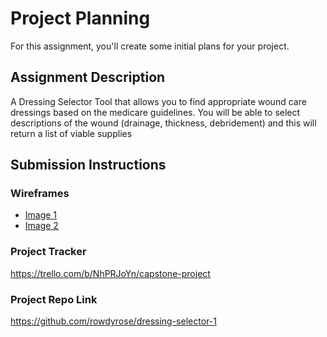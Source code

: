 # Project Planning
For this assignment, you'll create some initial plans for your project.

## Assignment Description
A Dressing Selector Tool that allows you to find appropriate wound care dressings based on the medicare guidelines. You will be able to select descriptions of the wound (drainage, thickness, debridement) and this will return a list of viable supplies

## Submission Instructions

### Wireframes

<ul>
<li><a href="20191202_212848.jpg">Image 1</a> </li>
<li><a href="20191202_212854.jpg">Image 2</a> </li>
</ul>

### Project Tracker
https://trello.com/b/NhPRJoYn/capstone-project

### Project Repo Link

https://github.com/rowdyrose/dressing-selector-1
